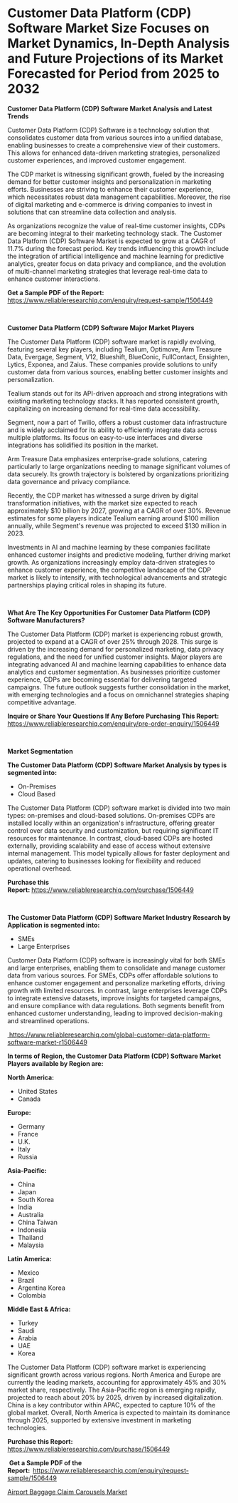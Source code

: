 <p><h1>Customer Data Platform (CDP) Software Market Size Focuses on Market Dynamics, In-Depth Analysis and Future Projections of its Market Forecasted for Period from 2025 to 2032</h1></p><p><strong>Customer Data Platform (CDP) Software Market Analysis and Latest Trends</strong></p>
<p><p>Customer Data Platform (CDP) Software is a technology solution that consolidates customer data from various sources into a unified database, enabling businesses to create a comprehensive view of their customers. This allows for enhanced data-driven marketing strategies, personalized customer experiences, and improved customer engagement. </p><p>The CDP market is witnessing significant growth, fueled by the increasing demand for better customer insights and personalization in marketing efforts. Businesses are striving to enhance their customer experience, which necessitates robust data management capabilities. Moreover, the rise of digital marketing and e-commerce is driving companies to invest in solutions that can streamline data collection and analysis.</p><p>As organizations recognize the value of real-time customer insights, CDPs are becoming integral to their marketing technology stack. The Customer Data Platform (CDP) Software Market is expected to grow at a CAGR of 11.7% during the forecast period. Key trends influencing this growth include the integration of artificial intelligence and machine learning for predictive analytics, greater focus on data privacy and compliance, and the evolution of multi-channel marketing strategies that leverage real-time data to enhance customer interactions.</p></p>
<p><strong>Get a Sample PDF of the Report:&nbsp;</strong> <a href="https://www.reliableresearchiq.com/enquiry/request-sample/1506449?utm_campaign=3514&utm_medium=2&utm_source=Github&utm_content=ia&utm_term=23032025&utm_id=customer-data-platform-cdp-software">https://www.reliableresearchiq.com/enquiry/request-sample/1506449</a></p>
<p>&nbsp;</p>
<p><strong>Customer Data Platform (CDP) Software Major Market Players</strong></p>
<p><p>The Customer Data Platform (CDP) software market is rapidly evolving, featuring several key players, including Tealium, Optimove, Arm Treasure Data, Evergage, Segment, V12, Blueshift, BlueConic, FullContact, Ensighten, Lytics, Exponea, and Zaius. These companies provide solutions to unify customer data from various sources, enabling better customer insights and personalization.</p><p>Tealium stands out for its API-driven approach and strong integrations with existing marketing technology stacks. It has reported consistent growth, capitalizing on increasing demand for real-time data accessibility.</p><p>Segment, now a part of Twilio, offers a robust customer data infrastructure and is widely acclaimed for its ability to efficiently integrate data across multiple platforms. Its focus on easy-to-use interfaces and diverse integrations has solidified its position in the market.</p><p>Arm Treasure Data emphasizes enterprise-grade solutions, catering particularly to large organizations needing to manage significant volumes of data securely. Its growth trajectory is bolstered by organizations prioritizing data governance and privacy compliance.</p><p>Recently, the CDP market has witnessed a surge driven by digital transformation initiatives, with the market size expected to reach approximately $10 billion by 2027, growing at a CAGR of over 30%. Revenue estimates for some players indicate Tealium earning around $100 million annually, while Segment's revenue was projected to exceed $130 million in 2023.</p><p>Investments in AI and machine learning by these companies facilitate enhanced customer insights and predictive modeling, further driving market growth. As organizations increasingly employ data-driven strategies to enhance customer experience, the competitive landscape of the CDP market is likely to intensify, with technological advancements and strategic partnerships playing critical roles in shaping its future.</p></p>
<p>&nbsp;</p>
<p><strong>What Are The Key Opportunities For Customer Data Platform (CDP) Software Manufacturers?</strong></p>
<p><p>The Customer Data Platform (CDP) market is experiencing robust growth, projected to expand at a CAGR of over 25% through 2028. This surge is driven by the increasing demand for personalized marketing, data privacy regulations, and the need for unified customer insights. Major players are integrating advanced AI and machine learning capabilities to enhance data analytics and customer segmentation. As businesses prioritize customer experience, CDPs are becoming essential for delivering targeted campaigns. The future outlook suggests further consolidation in the market, with emerging technologies and a focus on omnichannel strategies shaping competitive advantage.</p></p>
<p><strong>Inquire or Share Your Questions If Any Before Purchasing This Report:</strong> <a href="https://www.reliableresearchiq.com/enquiry/pre-order-enquiry/1506449?utm_campaign=3514&utm_medium=2&utm_source=Github&utm_content=ia&utm_term=23032025&utm_id=customer-data-platform-cdp-software">https://www.reliableresearchiq.com/enquiry/pre-order-enquiry/1506449</a></p>
<p>&nbsp;</p>
<p><strong>Market Segmentation</strong></p>
<p><strong>The Customer Data Platform (CDP) Software Market Analysis by types is segmented into:</strong></p>
<p><ul><li>On-Premises</li><li>Cloud Based</li></ul></p>
<p><p>The Customer Data Platform (CDP) software market is divided into two main types: on-premises and cloud-based solutions. On-premises CDPs are installed locally within an organization's infrastructure, offering greater control over data security and customization, but requiring significant IT resources for maintenance. In contrast, cloud-based CDPs are hosted externally, providing scalability and ease of access without extensive internal management. This model typically allows for faster deployment and updates, catering to businesses looking for flexibility and reduced operational overhead.</p></p>
<p><strong>Purchase this Report:&nbsp;</strong><a href="https://www.reliableresearchiq.com/purchase/1506449?utm_campaign=3514&utm_medium=2&utm_source=Github&utm_content=ia&utm_term=23032025&utm_id=customer-data-platform-cdp-software">https://www.reliableresearchiq.com/purchase/1506449</a></p>
<p>&nbsp;</p>
<p><strong>The Customer Data Platform (CDP) Software Market Industry Research by Application is segmented into:</strong></p>
<p><ul><li>SMEs</li><li>Large Enterprises</li></ul></p>
<p><p>Customer Data Platform (CDP) software is increasingly vital for both SMEs and large enterprises, enabling them to consolidate and manage customer data from various sources. For SMEs, CDPs offer affordable solutions to enhance customer engagement and personalize marketing efforts, driving growth with limited resources. In contrast, large enterprises leverage CDPs to integrate extensive datasets, improve insights for targeted campaigns, and ensure compliance with data regulations. Both segments benefit from enhanced customer understanding, leading to improved decision-making and streamlined operations.</p></p>
<p><a href="https://www.reliableresearchiq.com/global-customer-data-platform-software-market-r1506449?utm_campaign=3514&utm_medium=2&utm_source=Github&utm_content=ia&utm_term=23032025&utm_id=customer-data-platform-cdp-software">&nbsp;https://www.reliableresearchiq.com/global-customer-data-platform-software-market-r1506449</a></p>
<p><strong>In terms of Region, the Customer Data Platform (CDP) Software Market Players available by Region are:</strong></p>
<p>
    <p> <strong> North America: </strong>
        <ul>
            <li>United States</li>
            <li>Canada</li>
        </ul>
        </p> 
    <p> <strong> Europe: </strong>
        <ul>
            <li>Germany</li>
            <li>France</li>
            <li>U.K.</li>
            <li>Italy</li>
            <li>Russia</li>
        </ul>
        </p> 
    <p> <strong> Asia-Pacific: </strong>
        <ul>
            <li>China</li>
            <li>Japan</li>
            <li>South Korea</li>
            <li>India</li>
            <li>Australia</li>
            <li>China Taiwan</li>
            <li>Indonesia</li>
            <li>Thailand</li>
            <li>Malaysia</li>
        </ul>
        </p> 
    <p> <strong> Latin America: </strong>
        <ul>
            <li>Mexico</li>
            <li>Brazil</li>
            <li>Argentina Korea</li>
            <li>Colombia</li>
        </ul>
        </p> 
    <p> <strong> Middle East & Africa: </strong>
        <ul>
            <li>Turkey</li>
            <li>Saudi</li>
            <li>Arabia</li>
            <li>UAE</li>
            <li>Korea</li>
        </ul>
    </p>
    </p>
<p><p>The Customer Data Platform (CDP) software market is experiencing significant growth across various regions. North America and Europe are currently the leading markets, accounting for approximately 45% and 30% market share, respectively. The Asia-Pacific region is emerging rapidly, projected to reach about 20% by 2025, driven by increased digitalization. China is a key contributor within APAC, expected to capture 10% of the global market. Overall, North America is expected to maintain its dominance through 2025, supported by extensive investment in marketing technologies.</p></p>
<p><strong>Purchase this Report: </strong><a href="https://www.reliableresearchiq.com/purchase/1506449?utm_campaign=3514&utm_medium=2&utm_source=Github&utm_content=ia&utm_term=23032025&utm_id=customer-data-platform-cdp-software">https://www.reliableresearchiq.com/purchase/1506449</a></p>
<p>&nbsp;<strong>Get a Sample PDF of the Report:&nbsp;&nbsp;</strong><a href="https://www.reliableresearchiq.com/enquiry/request-sample/1506449?utm_campaign=3514&utm_medium=2&utm_source=Github&utm_content=ia&utm_term=23032025&utm_id=customer-data-platform-cdp-software">https://www.reliableresearchiq.com/enquiry/request-sample/1506449</a></p>
<p><strong></strong></p>
<p><p><a href="https://github.com/denuetkachci/Market-Research-Report-List-1/blob/main/airport-baggage-claim-carousels-market.md?utm_campaign=3514&utm_medium=2&utm_source=Github&utm_content=ia&utm_term=23032025&utm_id=customer-data-platform-cdp-software">Airport Baggage Claim Carousels Market</a></p></p>